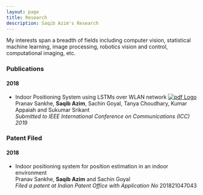 ```yaml
---
layout: page
title: Research
description: Saqib Azim's Research
---
```


<!-- #### Will be updated soon :) -->
My interests span a breadth of fields including computer vision, statistical machine learning, image processing, robotics vision and control, computational imaging, etc.

### Publications
#### 2018
* Indoor Positioning System using LSTMs over WLAN network [![pdf Logo]({{BASE_PATH}}/assets/pdf_favicon.ico)]({{BASE_PATH}}/assets/Indoor_Positioning_System_using_LSTMs_over_WLAN_Network.pdf)<br>
Pranav Sankhe, **Saqib Azim**, Sachin Goyal, Tanya Choudhary, Kumar Appaiah and Sukumar Srikant<br>
_Submitted to IEEE International Conference on Communications (ICC) 2019_<br>

### Patent Filed
#### 2018
* Indoor positioning system for position estimation in an indoor environment<br>
Pranav Sankhe, **Saqib Azim** and Sachin Goyal<br>
*Filed a patent at Indian Patent Office with Application No* 201821047043<br>